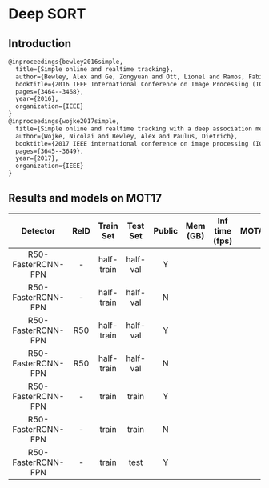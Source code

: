 # Deep SORT

## Introduction

```latex
@inproceedings{bewley2016simple,
  title={Simple online and realtime tracking},
  author={Bewley, Alex and Ge, Zongyuan and Ott, Lionel and Ramos, Fabio and Upcroft, Ben},
  booktitle={2016 IEEE International Conference on Image Processing (ICIP)},
  pages={3464--3468},
  year={2016},
  organization={IEEE}
}
@inproceedings{wojke2017simple,
  title={Simple online and realtime tracking with a deep association metric},
  author={Wojke, Nicolai and Bewley, Alex and Paulus, Dietrich},
  booktitle={2017 IEEE international conference on image processing (ICIP)},
  pages={3645--3649},
  year={2017},
  organization={IEEE}
}
```

## Results and models on MOT17

|    Detector     |  ReID  | Train Set | Test Set | Public | Mem (GB) | Inf time (fps) | MOTA | IDF1 | FP | FN | IDSw. | Config | Download |
| :-------------: | :----: | :-------: | :------: | :----: | :------: | :------------: | :--: | :--: |:--:|:--:| :---: | :----: | :------: |
| R50-FasterRCNN-FPN | -  | half-train | half-val | Y     |   |   |
| R50-FasterRCNN-FPN | -  | half-train | half-val | N     |   |   |
| R50-FasterRCNN-FPN | R50 | half-train | half-val | Y     |   |   |
| R50-FasterRCNN-FPN | R50 | half-train | half-val | N     |   |   |
| R50-FasterRCNN-FPN | - | train | train | Y     |   |   |
| R50-FasterRCNN-FPN | - | train | train | N     |   |   |
| R50-FasterRCNN-FPN | - | train | test  | Y     |   |   |
